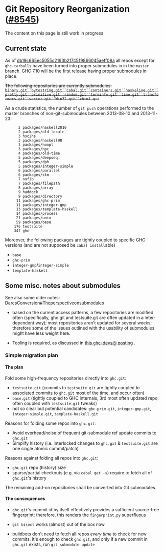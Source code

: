 # Git Repository Reorganization ([\#8545](https://gitlab.haskell.org//ghc/ghc/issues/8545))


The content on this page is still work in progress

## Current state


As of [db19c665ec5055c2193b2174519866045aeff09a](/trac/ghc/changeset/db19c665ec5055c2193b2174519866045aeff09a/ghc) all repos except for `ghc-tarballs` have been turned into proper submodules in in the `master` branch. GHC 7.10 will be the first release having proper submodules in place.

~~The following repositories are currently submodules: `binary.git``bytestring.git``Cabal.git``containers.git``haskeline.git``pretty.git``primitive.git``random.git``terminfo.git``time.git``transformers.git``vector.git``Win32.git``xhtml.git`~~


As a crude statistics, the number of `git push` operations performed to the master branches of non-git-submodules between 2013-08-10 and 2013-11-23:

```wiki
      2 packages/haskell2010
      2 packages/old-locale
      3 hsc2hs
      3 packages/haskell98
      3 packages/hoopl
      3 packages/hpc
      4 packages/old-time
      5 packages/deepseq
      5 packages/dph
      5 packages/integer-simple
      6 packages/parallel
      6 packages/stm
      7 nofib
      7 packages/filepath
      8 packages/array
      9 haddock
      9 packages/directory
     11 packages/ghc-prim
     11 packages/integer-gmp
     13 packages/template-haskell
     14 packages/process
     21 packages/unix
     59 packages/base
    176 testsuite
    347 ghc
```


Moreover, the following packages are tightly coupled to specific GHC versions (and are not supposed be `cabal install`able)

- `base`
- `ghc-prim`
- `integer-gmp`/`integer-simple`
- `template-haskell`

## Some misc. notes about submodules


See also some older notes: [DarcsConversion\#Theperspectiveonsubmodules](darcs-conversion#the-perspective-on-submodules)

- based on the current access patterns, a few repositories are modified often (specifically,  ghc.git and testsuite.git are often updated in a inter-dependent way); most repositories aren't updated for several weeks; therefore some of the issues outlined with the usability of submodules might have less weight here.

- Tooling is required, as discussed in [ this ghc-devs@ posting](http://permalink.gmane.org/gmane.comp.lang.haskell.ghc.devel/2718) .

### Simple migration plan

#### The plan


Fold some high-frequency repositories directly into `ghc.git`:

- `testsuite.git` (commits to `testsuite.git` are tightly coupled to associated commits to `ghc.git` most of the time, and occur often)
- `base.git` (tightly coupled to GHC internals, 3rd most often updated repo, often coupled with `testsuite.git` tweaks)
- not so clear but potential candidates: `ghc-prim.git`, `integer-gmp.git`, `integer-simple.git`, `template-haskell.git`


Reasons for folding some repos into `ghc.git`:

- Avoid overhead/noise of frequent git-submodule ref update commits to `ghc.git`
- Simplify history (i.e. interlocked changes to `ghc.git` & `testsuite.git` are one single atomic commit/patch)


Reasons against folding all repos into `ghc.git`:

- `ghc.git` repo (history) size
- sparse/partial checkouts (e.g. via `cabal get -s`) require to fetch all of `ghc.git`'s history


The remaining add-on repositories shall be converted into Git submodules.

#### The consequences

- `ghc.git`'s commit id by itself effectively provides a sufficient source-tree fingerprint; therefore, this renders the `fingerprint.py` superfluous

- `git bisect` works (almost) out of the box now

- buildbots don't need to fetch all repos *every time* to check for new commits; it's enough to check `ghc.git`, and only if a new commit in `ghc.git` exists, run `git submodule update`